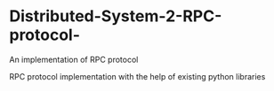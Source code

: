 # Distributed-System-2-RPC-protocol-
An implementation of RPC protocol 

RPC protocol implementation with the help of existing python libraries

